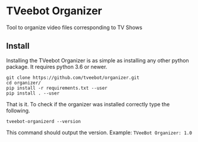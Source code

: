 # TVeebot Organizer
Tool to organize video files corresponding to TV Shows

## Install

Installing the TVeebot Organizer is as simple as installing any other python package. It requires python 3.6 or newer.

    git clone https://github.com/tveebot/organizer.git
    cd organizer/
    pip install -r requirements.txt --user
    pip install . --user

That is it. To check if the organizer was installed correctly type the following.

    tveebot-organizerd --version
        
This command should output the version. Example: `TVeeBot Organizer: 1.0`
